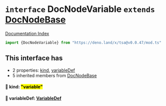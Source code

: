 # `interface` DocNodeVariable `extends` [DocNodeBase](../private.interface.DocNodeBase/README.md)

[Documentation Index](../README.md)

```ts
import {DocNodeVariable} from "https://deno.land/x/tsa@v0.0.47/mod.ts"
```

## This interface has

- 2 properties:
[kind](#-kind-variable),
[variableDef](#-variabledef-variabledef)
- 5 inherited members from [DocNodeBase](../private.interface.DocNodeBase/README.md)


#### 📄 kind: <mark>"variable"</mark>



#### 📄 variableDef: [VariableDef](../interface.VariableDef/README.md)



